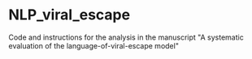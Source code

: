 # NLP_viral_escape
Code and instructions for the analysis in the manuscript "A systematic evaluation of the language-of-viral-escape model"
